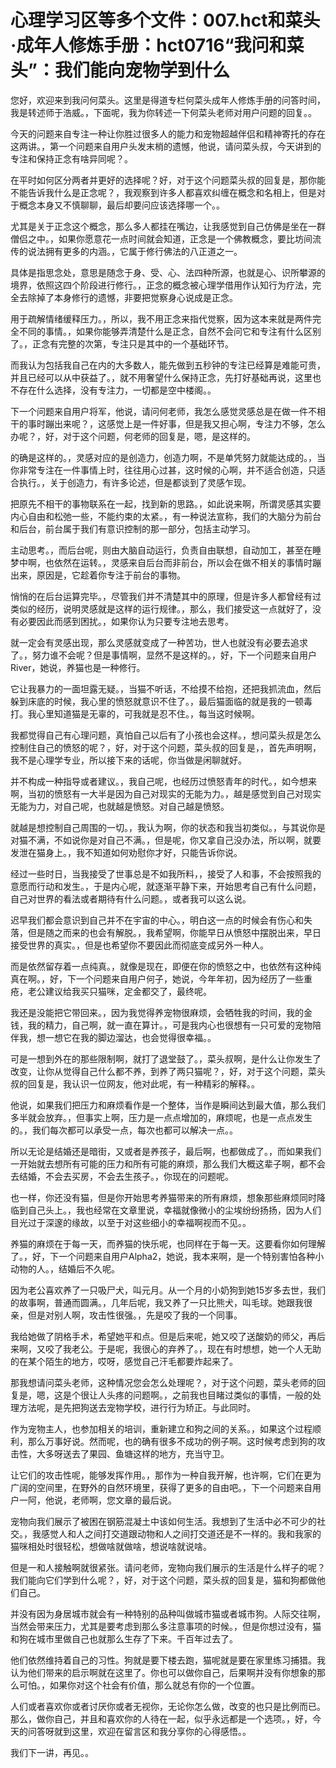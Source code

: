 # 心理学习区等多个文件：007.hct和菜头·成年人修炼手册：hct0716“我问和菜头”：我们能向宠物学到什么

您好，欢迎来到我问何菜头。这里是得道专栏何菜头成年人修炼手册的问答时间，我是转述师于浩威。，下面呢，我为你转述一下何菜头老师对用户问题的回复。。

今天的问题来自专注一种让你胜过很多人的能力和宠物超越伴侣和精神寄托的存在这两讲。，第一个问题来自用户头发末梢的遗憾，他说，请问菜头叔，今天讲到的专注和保持正念有啥异同呢？。

在平时如何区分两者并更好的选择呢？好，对于这个问题菜头叔的回复是，那你能不能告诉我什么是正念呢？，我观察到许多人都喜欢纠缠在概念和名相上，但是对于概念本身又不慎聊聊，最后却要问应该选择哪一个。。

尤其是关于正念这个概念，那么多人都挂在嘴边，让我感觉到自己仿佛是坐在一群僧侣之中。，如果你愿意花一点时间就会知道，正念是一个佛教概念，要比坊间流传的说法拥有更多的内涵。，它属于修行佛法的八正道之一。

具体是指思念处，意思是随念于身、受、心、法四种所源，也就是心、识所攀源的境界，依照这四个阶段进行修行。，正念的概念被心理学借用作认知行为疗法，完全去除掉了本身修行的遗憾，非要把觉察身心说成是正念。

用于疏解情绪缓释压力。，所以，我不用正念来指代觉察，因为这本来就是两件完全不同的事情。，如果你能够弄清楚什么是正念，自然不会问它和专注有什么区别了。，正念有完整的次第，专注只是其中的一个基础环节。

而我认为包括我自己在内的大多数人，能先做到五秒钟的专注已经算是难能可贵，并且已经可以从中获益了。，就不用奢望什么保持正念，先打好基础再说，这里也不存在什么选择，没有专注力，一切都是空中楼阁。。

下一个问题来自用户将军，他说，请问何老师，我怎么感觉灵感总是在做一件不相干的事时蹦出来呢？，这感觉上是一件好事，但是我又担心啊，专注力不够，怎么办呢？，好，对于这个问题，何老师的回复是，嗯，是这样的。

的确是这样的。，灵感对应的是创造力，创造力啊，不是单凭努力就能达成的。，当你非常专注在一件事情上时，往往用心过甚，这时候的心啊，并不适合创造，只适合执行。，关于创造力，有许多论述，但是都谈到了灵感乍现。

把原先不相干的事物联系在一起，找到新的思路。，如此说来啊，所谓灵感其实要内心自由和松弛一些，不能约束的太紧。，有一种说法宣称，我们的大脑分为前台和后台，前台属于我们有意识控制的那一部分，包括主动学习。

主动思考。，而后台呢，则由大脑自动运行，负责自由联想，自动加工，甚至在睡梦中啊，也依然在运转。，灵感来自后台而非前台，所以会在做不相关的事情时蹦出来，原因是，它趁着你专注于前台的事物。

悄悄的在后台运算完毕。，尽管我们并不清楚其中的原理，但是许多人都曾经有过类似的经历，说明灵感就是这样的运行规律。，那么，我们接受这一点就好了，没有必要因此而感到困扰。，如果你认为只要专注地去思考。

就一定会有灵感出现，那么灵感就变成了一种苦功，世人也就没有必要去追求了。，努力谁不会呢？但是事情啊，显然不是这样的。，好，下一个问题来自用户 River，她说，养猫也是一种修行。

它让我暴力的一面坦露无疑。，当猫不听话，不给摸不给抱，还把我抓流血，然后躲到床底的时候，我心里的愤怒就意识不住了。，最后猫面临的就是我的一顿毒打。我心里知道猫是无辜的，可我就是忍不住。，每当这时候啊。

我都觉得自己有心理问题，真怕自己以后有了小孩也会这样。，想问菜头叔是怎么控制住自己的愤怒的呢？，好，对于这个问题，菜头叔的回复是，，首先声明啊，我不是心理学专业，所以接下来的话呢，你当做是闲聊就好。

并不构成一种指导或者建议。，我自己呢，也经历过愤怒青年的时代。，如今想来啊，当初的愤怒有一大半是因为自己对现实的无能为力。，越是感觉到自己对现实无能为力，对自己呢，也就越是愤怒。对自己越是愤怒。

就越是想控制自己周围的一切。，我认为啊，你的状态和我当初类似。，与其说你是对猫不满，不如说你是对自己不满。，但是呢，你又拿自己没办法，所以啊，就要发泄在猫身上。，我不知道如何劝慰你才好，只能告诉你说。

经过一些时日，当我接受了世事总是不如我所料，，接受了人和事，不会按照我的意愿而行动和发生。，于是内心呢，就逐渐平静下来，开始思考自己有什么问题，自己对世界的看法或者期待有什么问题。，或者我可以这么说。

迟早我们都会意识到自己并不在宇宙的中心。，明白这一点的时候会有伤心和失落，但是随之而来的也会有解脱。，我希望啊，你能早日从愤怒中摆脱出来，早日接受世界的真实。，但是也希望你不要因此而彻底变成另外一种人。

而是依然留存着一点纯真。，就像是现在，即便在你的愤怒之中，也依然有这种纯真在啊。，好，下一个问题来自用户何子，她说，今年年初，因为经历了一些重疮，老公建议给我买只猫咪，定金都交了，最终呢。

我还是没能把它带回来。，因为我觉得养宠物很麻烦，会牺牲我的时间，我的金钱，我的精力，自己啊，就一直在算计。，可是我内心也很想有一只可爱的宠物陪伴我，想一想它在我的脚边溜达，也会觉得很幸福。。

可是一想到外在的那些限制啊，就打了退堂鼓了。，菜头叔啊，是什么让你发生了改变，让你从觉得自己什么都不养，到养了两只猫呢？，好，对于这个问题，菜头叔的回复是，我认识一位网友，他对此呢，有一种精彩的解释。。

他说，如果我们把压力和麻烦看作是一个整体，当作是瞬间达到最大值，那么我们多半就会放弃。，但事实上啊，压力是一点点增加的，麻烦呢，也是一点点发生的。，我们每次都可以承受一点，每次也都可以解决一点。。

所以无论是结婚还是暗街，又或者是养孩子，最后啊，也都做成了。，而如果我们一开始就去想所有可能的压力和所有可能的麻烦，那么我们大概这辈子啊，都不会去结婚，不会去买房，不会去生孩子。，你现在的问题呢。

也一样，你还没有猫，但是你开始思考养猫带来的所有麻烦，想象那些麻烦同时降临到自己头上。，我也经常在文章里说，幸福就像微小的尘埃纷纷扬扬，因为人们目光过于深邃的缘故，以至于对这些细小的幸福啊视而不见。。

养猫的麻烦在于每一天，而养猫的快乐呢，也同样在于每一天。这要看你如何理解了。，好，下一个问题来自用户Alpha2，她说，我本来啊，是一个特别害怕各种小动物的人。，结婚后不久呢。

因为老公喜欢养了一只吸尸犬，叫元月。从一个月的小奶狗到她15岁多去世，我们的故事啊，普通而圆满。，几年后呢，我又养了一只比熊犬，叫毛球。她跟我很亲，但是对别人啊，攻击性很强。，先是咬了我的一个同事。

我给她做了阴格手术，希望她平和点。但是后来呢，她又咬了送酸奶的师父，再后来啊，又咬了我老公。于是呢，我很心的弃养了。，现在有时想想，她一个人无助的在某个陌生的地方，哎呀，感觉自己汗毛都要炸起来了。

那我想请问菜头老师，这种情况您会怎么处理呢？，对于这个问题，菜头老师的回复是，嗯，这是个很让人头疼的问题啊。，之前我也目睹过类似的事情，一般的处理方法呢，是先把狗送去宠物学校，进行行为矫正。与此同时。

作为宠物主人，也参加相关的培训，重新建立和狗之间的关系。，如果这个过程顺利，那么万事好说。然而呢，也的确有很多不成功的例子啊。这时候考虑到狗的攻击性，大多呀送去了果园、鱼塘这样的地方，充当守卫。

让它们的攻击性呢，能够发挥作用。，那作为一种自我开解，也许啊，它们在更为广阔的空间里，在野外的自然环境里，获得了更多的自由吧。，下一个问题来自用户一阿，他说，老师啊，您文章的最后说。

宠物向我们展示了被困在钢筋混凝土中该如何生活。我想到了生活中必不可少的社交。，我感觉人和人之间打交道跟动物和人之间打交道还是不一样的。我和我家的猫咪相处时很轻松，想做啥就做啥，想说啥就说啥。

但是一和人接触啊就很紧张。请问老师，宠物向我们展示的生活是什么样子的呢？我们能向它们学到什么呢？，好，对于这个问题，菜头叔的回复是，猫和狗都做他们自己。

并没有因为身居城市就会有一种特别的品种叫做城市猫或者城市狗。人际交往啊，当然会带来压力，尤其是要考虑到那么多注意事项的时候。，但是你想过没有，猫和狗在城市里做自己也就那么生存了下来。千百年过去了。

他们依然维持着自己的习性。狗就是要下楼去跑，猫呢就是要在家里练习捕猎。我认为他们带来的启示啊就在这里了。你也可以做你自己，后果啊并没有你想象的那么可怕。，如果你对这个社会有价值，那么就总有你的一个位置。

人们或者喜欢你或者讨厌你或者无视你，无论你怎么做，改变的也只是比例而已。那么，做你自己，并且和喜欢你的人待在一起，似乎永远都是一个选项。，好，今天的问答呀就到这里，欢迎在留言区和我分享你的心得感悟。。

我们下一讲，再见。。